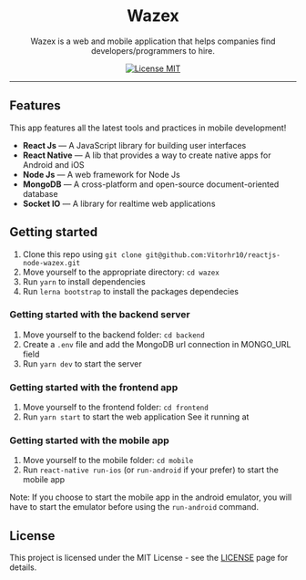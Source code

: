 <h1 align="center">
Wazex
</h1>

<p align="center">Wazex is a web and mobile application that helps companies find developers/programmers to hire.</p>

<p align="center">
  <a href="https://opensource.org/licenses/MIT">
    <img src="https://img.shields.io/badge/License-MIT-blue.svg" alt="License MIT">
  </a>
</p>

<hr />

## Features

This app features all the latest tools and practices in mobile development!

- **React Js** — A JavaScript library for building user interfaces
- **React Native** — A lib that provides a way to create native apps for Android and iOS
- **Node Js** — A web framework for Node Js
- **MongoDB** — A cross-platform and open-source document-oriented database
- **Socket IO** — A library for realtime web applications 

## Getting started

1. Clone this repo using `git clone git@github.com:Vitorhr10/reactjs-node-wazex.git`
2. Move yourself to the appropriate directory: `cd wazex`<br />
3. Run `yarn` to install dependencies<br />
4. Run `lerna bootstrap` to install the packages dependecies

### Getting started with the backend server

1. Move yourself to the backend folder: `cd backend`
2. Create a `.env` file and add the MongoDB url connection in MONGO_URL field
3. Run `yarn dev` to start the server

### Getting started with the frontend app

1. Move yourself to the frontend folder: `cd frontend`
2. Run `yarn start` to start the web application
See it running at <a href="wazex.herokuapp.com/"></a>

### Getting started with the mobile app

1. Move yourself to the mobile folder: `cd mobile`
2. Run `react-native run-ios` (or `run-android` if your prefer) to start the mobile app

Note: If you choose to start the mobile app in the android emulator, you will have to start the emulator before using
the `run-android` command.


## License

This project is licensed under the MIT License - see the [LICENSE](https://opensource.org/licenses/MIT) page for details.
